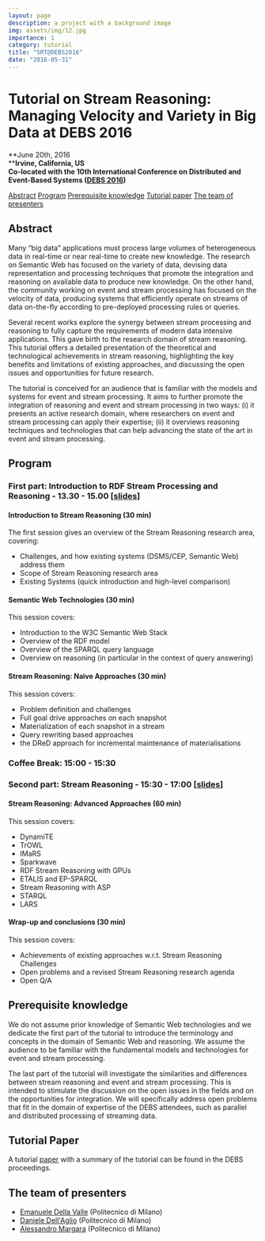 ```yaml
---
layout: page
description: a project with a background image
img: assets/img/12.jpg
importance: 1
category: tutorial
title: "SRT@DEBS2016"
date: "2016-05-31"
---
```


# Tutorial on Stream Reasoning: Managing Velocity and Variety in Big Data at DEBS 2016

**June 20th, 2016  
****Irvine, California, US**  
**Co-located with the 10th International Conference on Distributed and Event-Based Systems ([DEBS 2016](http://www.debs2016.org/))**

[Abstract](#abstract) [Program](#program) [Prerequisite knowledge](#pre) [Tutorial paper](#paper) [The team of presenters](#team)

## Abstract

Many “big data” applications must process large volumes of heterogeneous data in real-time or near real-time to create new knowledge. The research on Semantic Web has focused on the variety of data, devising data representation and processing techniques that promote the integration and reasoning on available data to produce new knowledge. On the other hand, the community working on event and stream processing has focused on the velocity of data, producing systems that efficiently operate on streams of data on-the-fly according to pre-deployed processing rules or queries.

Several recent works explore the synergy between stream processing and reasoning to fully capture the requirements of modern data intensive applications. This gave birth to the research domain of stream reasoning. This tutorial offers a detailed presentation of the theoretical and technological achievements in stream reasoning, highlighting the key benefits and limitations of existing approaches, and discussing the open issues and opportunities for future research.

The tutorial is conceived for an audience that is familiar with the models and systems for event and stream processing. It aims to further promote the integration of reasoning and event and stream processing in two ways: (i) it presents an active research domain, where researchers on event and stream processing can apply their expertise; (ii) it overviews reasoning techniques and technologies that can help advancing the state of the art in event and stream processing.

## Program

### First part: Introduction to RDF Stream Processing and Reasoning - 13.30 - 15.00 \[[slides](/slides/2016/06/srt2016_stream_reasoning_part_1.pdf)\]

#### Introduction to Stream Reasoning (30 min)

The first session gives an overview of the Stream Reasoning research area, covering:

- Challenges, and how existing systems (DSMS/CEP, Semantic Web) address them
- Scope of Stream Reasoning research area
- Existing Systems (quick introduction and high-level comparison)

#### Semantic Web Technologies (30 min)

This session covers:

- Introduction to the W3C Semantic Web Stack
- Overview of the RDF model
- Overview of the SPARQL query language
- Overview on reasoning (in particular in the context of query answering)

#### Stream Reasoning: Naive Approaches (30 min)

This session covers:

- Problem definition and challenges
- Full goal drive approaches on each snapshot
- Materialization of each snapshot in a stream
- Query rewriting based approaches
- the DReD approach for incremental maintenance of materialisations

### Coffee Break: 15:00 - 15:30

### Second part: Stream Reasoning - 15:30 - 17:00 \[[slides](/slides/2016/06/srt2016_stream_reasoning_part_2.pdf)\]

#### Stream Reasoning: Advanced Approaches (60 min)

This session covers:

- DynamiTE
- TrOWL
- IMaRS
- Sparkwave
- RDF Stream Reasoning with GPUs
- ETALIS and EP-SPARQL
- Stream Reasoning with ASP
- STARQL
- LARS

#### Wrap-up and conclusions (30 min)

This session covers:

- Achievements of existing approaches w.r.t. Stream Reasoning Challenges
- Open problems and a revised Stream Reasoning research agenda
- Open Q/A

## Prerequisite knowledge

We do not assume prior knowledge of Semantic Web technologies and we dedicate the first part of the tutorial to introduce the terminology and concepts in the domain of Semantic Web and reasoning. We assume the audience to be familiar with the fundamental models and technologies for event and stream processing.

The last part of the tutorial will investigate the similarities and differences between stream reasoning and event and stream processing. This is intended to stimulate the discussion on the open issues in the fields and on the opportunities for integration. We will specifically address open problems that fit in the domain of expertise of the DEBS attendees, such as parallel and distributed processing of streaming data.

## Tutorial Paper

A tutorial [paper](https://dl.acm.org/citation.cfm?id=2933539&CFID=800410691&CFTOKEN=37340458) with a summary of the tutorial can be found in the DEBS proceedings.

## The team of presenters

- [Emanuele Della Valle](http://emanueledellavalle.org/) (Politecnico di Milano)
- [Daniele Dell'Aglio](http://www.dellaglio.org/) (Politecnico di Milano)
- [Alessandro Margara](#) (Politecnico di Milano)
